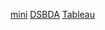 [mini](https://colab.research.google.com/drive/1qU1OIkMCK3pbCJ0B2S71j9btqSmNcujg?usp=sharing) 
[DSBDA](https://drive.google.com/drive/folders/1pSLIDAdCeVm7cgvB2lTqMk80gPfUwgdV) 
[Tableau]( https://github.com/DataScienceRoadMapDSRM/Tableau-Dashboards-info/commits?author=DataScienceRoadMapDSRM) 
